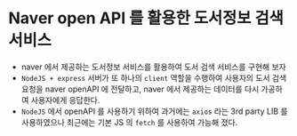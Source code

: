 # Naver open API 를 활용한 도서정보 검색 서비스

- naver 에서 제공하는 도서정보 서비스를 활용하여 도서 검색 서비스를 구현해 보자
- `NodeJS + express` 서버가 또 하나의 `client` 역할을 수행하여 사용자의 도서 검색 요청을 naver openAPI 에 전달하고, naver 에서 제공하는 데이터를 다시 가공하여 사용자에게 응답한다.
- `NodeJS` 에서 openAPI 를 사용하기 위하여 과거에는 `axios` 라는 3rd party LIB 를 사용하였으나 최근에는 기본 JS 의 `fetch` 를 사용하여 가능해 졌다.
